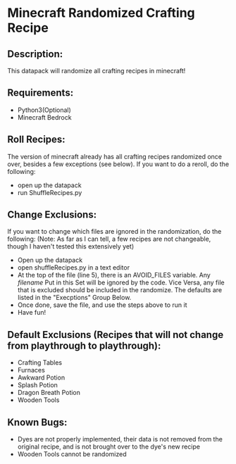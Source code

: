 # Minecraft Randomized Crafting Recipe
## Description:
This datapack will randomize all crafting recipes in minecraft!
## Requirements:
* Python3(Optional)
* Minecraft Bedrock
## Roll Recipes:
The version of minecraft already has all crafting recipes randomized once over, besides a few exceptions (see below). If you want to do a reroll, do the following:
* open up the datapack 
* run ShuffleRecipes.py<br>
## Change Exclusions: 
If you want to change which files are ignored in the randomization, do the following: (Note: As far as I can tell, a few recipes are not changeable, though I haven't tested this extensively yet)
* Open up the datapack
* open shuffleRecipes.py in a text editor
* At the top of the file (line 5), there is an AVOID_FILES variable. Any *filename* Put in this Set will be ignored by the code. Vice Versa, any file that is excluded should be included in the randomize. The defaults are listed in the "Execptions" Group Below.
* Once done, save the file, and use the steps above to run it
* Have fun!
## Default Exclusions (Recipes that will not change from playthrough to playthrough):
* Crafting Tables
* Furnaces
* Awkward Potion
* Splash Potion
* Dragon Breath Potion
* Wooden Tools
## Known Bugs:
* Dyes are not properly implemented, their data is not removed from the original recipe, and is not brought over to the dye's new recipe
* Wooden Tools cannot be randomized
